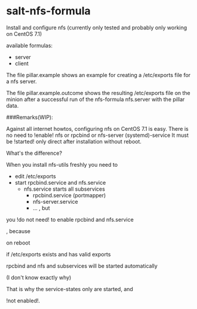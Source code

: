 # salt-nfs-formula
Install and configure nfs 
(currently only tested and probably only working on CentOS 7.1)

available formulas:
 - server
 - client


The file pillar.example shows an example for creating a /etc/exports
file for a nfs server.

The file pillar.example.outcome shows the resulting /etc/exports file
on the minion after a successful run of the nfs-formula nfs.server
with the pillar data.



###Remarks(WIP):

Against all internet howtos, configuring nfs on CentOS 7.1 is easy.
There is no need to !enable! nfs or rpcbind or nfs-server (systemd)-service
It must be !started! only direct after installation without reboot.

What's the difference?

When you install nfs-utils freshly you need to 
 - edit /etc/exports
 - start rpcbind.service and nfs.service 
   - nfs.service  starts all subservices
     - rpcbind.service (portmapper)
     - nfs-server.service
     - ...
, but

you !do not need! to enable rpcbind and nfs.service

, because

on reboot 

if /etc/exports exists and has valid exports

rpcbind and nfs and subservices will be started automatically

(I don't know exactly why)


That is why the service-states only are started, and

!not enabled!.


